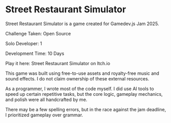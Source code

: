 # Street Restaurant Simulator
Street Restaurant Simulator is a game created for Gamedev.js Jam 2025.

Challenge Taken: Open Source

Solo Developer: 1

Development Time: 10 Days

Play it here: Street Restaurant Simulator on Itch.io

This game was built using free-to-use assets and royalty-free music and sound effects. I do not claim ownership of these external resources.

As a programmer, I wrote most of the code myself. I did use AI tools to speed up certain repetitive tasks, but the core logic, gameplay mechanics, and polish were all handcrafted by me.

There may be a few spelling errors, but in the race against the jam deadline, I prioritized gameplay over grammar.
